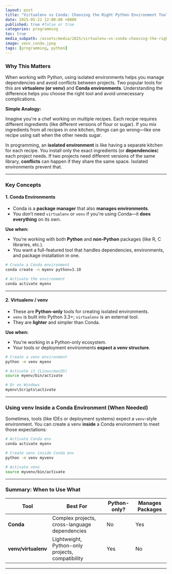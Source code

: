 ```yaml
---
layout: post
title: "Virtualenv vs Conda: Choosing the Right Python Environment Tool"
date: 2025-05-22 12:00:00 +0800
published: true #false or true
categories: programming
toc: true
media_subpath: /assets/media/2025/virtualenv-vs-conda-choosing-the-right-python-environment-tool
image: venv_conda.jpeg
tags: [programming, python]
---
```



### **Why This Matters**

When working with Python, using isolated environments helps you manage dependencies and avoid conflicts between projects. Two popular tools for this are **virtualenv (or venv)** and **Conda environments**. Understanding the difference helps you choose the right tool and avoid unnecessary complications.

**Simple Analogy:**

Imagine you're a chef working on multiple recipes. Each recipe requires different ingredients (like different versions of flour or sugar). If you mix ingredients from all recipes in one kitchen, things can go wrong—like one recipe using salt when the other needs sugar.

In programming, an **isolated environment** is like having a separate kitchen for each recipe. You install only the exact ingredients (or **dependencies**) each project needs. If two projects need different versions of the same library, **conflicts** can happen if they share the same space. Isolated environments prevent that.

---

### **Key Concepts**

#### **1. Conda Environments**

* Conda is a **package manager** that also **manages environments**.
* You don’t need `virtualenv` or `venv` if you're using Conda—it **does everything** on its own.

**Use when:**

* You're working with both **Python** and **non-Python** packages (like R, C libraries, etc.).
* You want a full-featured tool that handles dependencies, environments, and package installation in one.

```bash
# Create a Conda environment
conda create -n myenv python=3.10

# Activate the environment
conda activate myenv
```

---

#### **2. Virtualenv / venv**

* These are **Python-only** tools for creating isolated environments.
* `venv` is built into Python 3.3+; `virtualenv` is an external tool.
* They are **lighter** and simpler than Conda.

**Use when:**

* You're working in a Python-only ecosystem.
* Your tools or deployment environments **expect a venv structure**.

```bash
# Create a venv environment
python -m venv myenv

# Activate it (Linux/macOS)
source myenv/bin/activate

# Or on Windows
myenv\Scripts\activate
```

---

### **Using venv Inside a Conda Environment (When Needed)**

Sometimes, tools (like IDEs or deployment systems) expect a `venv`-style environment. You can create a venv **inside** a Conda environment to meet those expectations:

```bash
# Activate Conda env
conda activate myenv

# Create venv inside Conda env
python -m venv myvenv

# Activate venv
source myvenv/bin/activate
```

---

### **Summary: When to Use What**

| Tool                | Best For                                         | Python-only? | Manages Packages |
| ------------------- | ------------------------------------------------ | ------------ | ---------------- |
| **Conda**           | Complex projects, cross-language dependencies    | No           | Yes              |
| **venv/virtualenv** | Lightweight, Python-only projects, compatibility | Yes          | No               |

---


